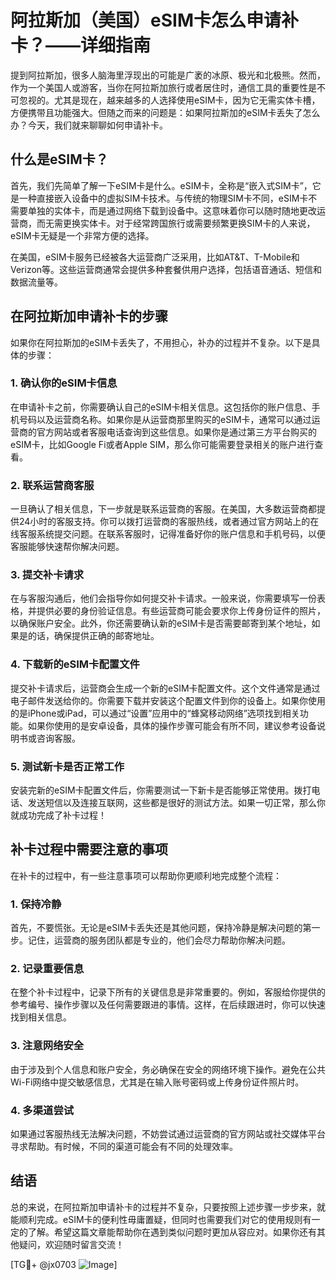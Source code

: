 # 阿拉斯加（美国）eSIM卡怎么申请补卡？——详细指南

提到阿拉斯加，很多人脑海里浮现出的可能是广袤的冰原、极光和北极熊。然而，作为一个美国人或游客，当你在阿拉斯加旅行或者居住时，通信工具的重要性是不可忽视的。尤其是现在，越来越多的人选择使用eSIM卡，因为它无需实体卡槽，方便携带且功能强大。但随之而来的问题是：如果阿拉斯加的eSIM卡丢失了怎么办？今天，我们就来聊聊如何申请补卡。

## 什么是eSIM卡？

首先，我们先简单了解一下eSIM卡是什么。eSIM卡，全称是“嵌入式SIM卡”，它是一种直接嵌入设备中的虚拟SIM卡技术。与传统的物理SIM卡不同，eSIM卡不需要单独的实体卡，而是通过网络下载到设备中。这意味着你可以随时随地更改运营商，而无需更换实体卡。对于经常跨国旅行或需要频繁更换SIM卡的人来说，eSIM卡无疑是一个非常方便的选择。

在美国，eSIM卡服务已经被各大运营商广泛采用，比如AT&T、T-Mobile和Verizon等。这些运营商通常会提供多种套餐供用户选择，包括语音通话、短信和数据流量等。

## 在阿拉斯加申请补卡的步骤

如果你在阿拉斯加的eSIM卡丢失了，不用担心，补办的过程并不复杂。以下是具体的步骤：

### 1. 确认你的eSIM卡信息

在申请补卡之前，你需要确认自己的eSIM卡相关信息。这包括你的账户信息、手机号码以及运营商名称。如果你是从运营商那里购买的eSIM卡，通常可以通过运营商的官方网站或者客服电话查询到这些信息。如果你是通过第三方平台购买的eSIM卡，比如Google Fi或者Apple SIM，那么你可能需要登录相关的账户进行查看。

### 2. 联系运营商客服

一旦确认了相关信息，下一步就是联系运营商的客服。在美国，大多数运营商都提供24小时的客服支持。你可以拨打运营商的客服热线，或者通过官方网站上的在线客服系统提交问题。在联系客服时，记得准备好你的账户信息和手机号码，以便客服能够快速帮你解决问题。

### 3. 提交补卡请求

在与客服沟通后，他们会指导你如何提交补卡请求。一般来说，你需要填写一份表格，并提供必要的身份验证信息。有些运营商可能会要求你上传身份证件的照片，以确保账户安全。此外，你还需要确认新的eSIM卡是否需要邮寄到某个地址，如果是的话，确保提供正确的邮寄地址。

### 4. 下载新的eSIM卡配置文件

提交补卡请求后，运营商会生成一个新的eSIM卡配置文件。这个文件通常是通过电子邮件发送给你的。你需要下载并安装这个配置文件到你的设备上。如果你使用的是iPhone或iPad，可以通过“设置”应用中的“蜂窝移动网络”选项找到相关功能。如果你使用的是安卓设备，具体的操作步骤可能会有所不同，建议参考设备说明书或咨询客服。

### 5. 测试新卡是否正常工作

安装完新的eSIM卡配置文件后，你需要测试一下新卡是否能够正常使用。拨打电话、发送短信以及连接互联网，这些都是很好的测试方法。如果一切正常，那么你就成功完成了补卡过程！

## 补卡过程中需要注意的事项

在补卡的过程中，有一些注意事项可以帮助你更顺利地完成整个流程：

### 1. 保持冷静

首先，不要慌张。无论是eSIM卡丢失还是其他问题，保持冷静是解决问题的第一步。记住，运营商的服务团队都是专业的，他们会尽力帮助你解决问题。

### 2. 记录重要信息

在整个补卡过程中，记录下所有的关键信息是非常重要的。例如，客服给你提供的参考编号、操作步骤以及任何需要跟进的事情。这样，在后续跟进时，你可以快速找到相关信息。

### 3. 注意网络安全

由于涉及到个人信息和账户安全，务必确保在安全的网络环境下操作。避免在公共Wi-Fi网络中提交敏感信息，尤其是在输入账号密码或上传身份证件照片时。

### 4. 多渠道尝试

如果通过客服热线无法解决问题，不妨尝试通过运营商的官方网站或社交媒体平台寻求帮助。有时候，不同的渠道可能会有不同的处理效率。

## 结语

总的来说，在阿拉斯加申请补卡的过程并不复杂，只要按照上述步骤一步步来，就能顺利完成。eSIM卡的便利性毋庸置疑，但同时也需要我们对它的使用规则有一定的了解。希望这篇文章能帮助你在遇到类似问题时更加从容应对。如果你还有其他疑问，欢迎随时留言交流！

[TG💪+ @jx0703 ![Image](https://github.com/user-attachments/assets/dbca1d08-cadb-493c-b0ec-ad6f7a83f270)]